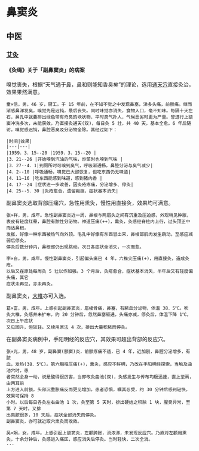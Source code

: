 # 鼻窦炎

## 中医

### [艾灸](../../acupoints/moxibustion/intro)

#### 《灸绳》关于「副鼻窦炎」的病案

嗅觉丧失，根据“天气通于鼻，鼻和则能知香臭矣”的理论，选用[通天穴](#)直接灸治，效果果然满意。 

```{admonition} 案例1
童×信，男，46 岁，厨工。于 15 年前，在不知不觉之中发现鼻塞，涕多头痛，前额痛。继而渐感鼻涕发臭，嗅觉先是迟钝，最后丧失。同时味觉亦消失，食物入口，毫不知味。每隔十天左右，鼻孔中就要排出绿色带有奇臭的块状物，平时臭气扑人，气候恶劣时更为严重。曾进行上颔窦冲洗多次，未能获效。乃直接灸通天(双)，每日灸 5 壮，共 40 天，基本全愈。6 年后随访，嗅觉感迟钝，鼻腔恶臭及分泌物全除。其经过如下：

|时间|效果|
|---|---|
|1959．3．15--20 |1959．3．15--20 |
|3．21--26 |开始嗅到汽油的气味，炒菜时也嗅到气味 |
|3．27--4．1|到厕所时可嗅到臭气，呼吸渐通畅，鼻腔分泌与臭气减少|
|4．2--10 |呼吸通畅，嗅觉已大部恢复，但吃东西仍无味道|
|4．11—16 |吃东西能感到味道，感到猪肉香 |
|4．17--24 |症状进一步改善，因灸疮疼痛，分泌增多、停灸|
|4．25--5．30 |灸疮愈合，遗留瘢痕，症状基本消失|
```

副鼻窦炎选取背部压痛穴，急性用熏灸，慢性用直接灸，效果均可满意。 

```{admonition} 案例2
张×祥，男，成年。急性副鼻窦炎近一周，鼻根与两眉头之间有沉重及压迫感，外观稍见肿胀，
表皮有轻度红晕，鼻腔有脓性分泌物。神道压痛(++)，熏灸，灸感经脊柱内上行，过头顶正中而达鼻根，
发胀，好像一种东西被热气向外顶。毛孔中好像有东西冒出来，鼻根部肌肉发生跳动。至感应减弱后停灸，
停灸后数分钟内，鼻根部仍出现跳动。次日各症状全消失，一次而愈。 
```

```{admonition} 案例3
李×白，男，成年。慢性副鼻窦炎，引起偏头痛已 4 年，六椎尖压痛(+)，用直接灸，造成灸疮。
以后又在原处每周灸 5 壮以作加强。3 个月后，灸疮愈合，症状基本消失，半年后又有轻度偏头痛，其它
症状未再见，亦未再灸。
```

副鼻窦炎，[大椎](#)亦可入选。

```{admonition} 案例4
葛×富，男，成年。上感引起副鼻窦炎，眉棱骨痛，鼻塞，有脓血分泌物，体温 38．5℃。吹
灸大椎，灸感并未扩布。约 20 分钟后，忽然鼻塞顿通，头痛亦减，停灸后，体温下降 1℃。次日上午症状
又见回升，但较轻。又续用原法 4 次，排出大量积脓而停灸。
```

在副鼻窦炎病例中，手阳明经的反应穴，其效果可超出背部的反应穴。

```{admonition} 案例5 
张×光，男，48 岁，副鼻窦(额窦)炎，前额疼痛不适，已 4 年，近加剧，鼻腔分泌增多，有脓
血，发热(38．5℃)。第六胸椎压痛(+)，熏灸，感应不鲜明，乃改在手阳明经探索，当触及曲池穴时，患
者突然全身一动，说是酸得很厉害，当即改灸曲池(双)，灸感发生与传布均极迅速，直上至肩，由两耳前
上方进入前额，头部沉重胀痛反而更见增加。患者恐惧，嘱其忍受，约 30 分钟后感到轻快，效果可保持 8
小时。以后每日各灸左右曲池 1 次，灸至第 5 天时，排出硬结之积脓 1 块，腥臭异常，至第 7 天时，又排
出臭脓很多，10 天后，症状全部消失而停灸。 
副鼻窦炎，亦可就近取穴熏灸而收效。 
```
```{admonition} 案例6
吴×娟，女，成年。上感引起上颔窦炎，左颧肿胀，流浓涕，未发现反应穴。乃直对左颧用熏
灸，十余分钟后，灸感进入痛区，感应消失后停灸。当时轻快，二次全消。
···
